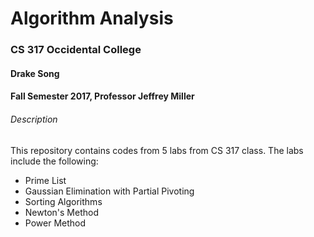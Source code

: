 # Algorithm Analysis
### CS 317 Occidental College
#### Drake Song
#### Fall Semester 2017, Professor Jeffrey Miller

###### Description
This repository contains codes from 5 labs from CS 317 class. The labs include
the following:

* Prime List
* Gaussian Elimination with Partial Pivoting
* Sorting Algorithms
* Newton's Method
* Power Method
